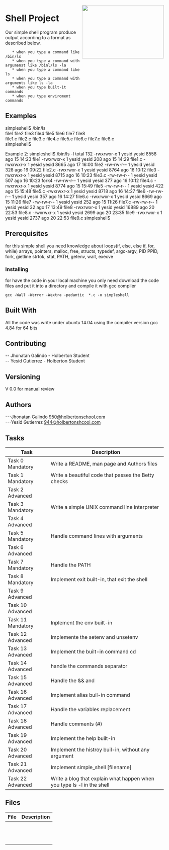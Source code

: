 <p>
<img width="260" height="170" src="https://davidjohncoleman.com/wp-djc/wp-content/uploads/2017/06/HBTN-Borderless-CMYK-Logo-Vertical-Color-Black@1200ppi-300x236.png" align="right" >
</p>





# Shell Project

Our simple shell program produce output according to a format as described below.
                                                                                
       * when you type a command like /bin/ls                                   
       * when you type a command with argumenst like /binl/ls -la               
       * when you type a command like ls                                        
       * when you type a command with arguments like ls -la                     
       * when you type built-it commands                                        
       * when you type enviroment commands                                      
                                                                                
## Examples                                                                     
                                                                                
simpleshell$ /bin/ls                                                            
file1	     file2    file3    file4     file5     file6    file7    file8      
file1.c	     file2.c  file3.c  file4.c   file5.c   file6.c  file7.c  file8.c    
simpleshell$                                                                    
                                                                                
Example 2:
simpleshell$ /bin/ls -l
total 132
-rwxrwxr-x 1 yesid yesid  8558 ago 15 14:23 file1
-rwxrwxr-x 1 yesid yesid   208 ago 15 14:29 file1.c
-rwxrwxr-x 1 yesid yesid  8665 ago 17 16:00 file2
-rw-rw-r-- 1 yesid yesid   328 ago 16 09:22 file2.c
-rwxrwxr-x 1 yesid yesid  8764 ago 16 10:12 file3
-rwxrwxr-x 1 yesid yesid  8715 ago 16 10:23 file3.c
-rw-rw-r-- 1 yesid yesid   507 ago 16 10:23 fork4
-rw-rw-r-- 1 yesid yesid   377 ago 16 10:12 file4.c
-rwxrwxr-x 1 yesid yesid  8774 ago 15 15:49 file5
-rw-rw-r-- 1 yesid yesid   422 ago 15 15:48 file5.c
-rwxrwxr-x 1 yesid yesid  8718 ago 16 14:27 file6
-rw-rw-r-- 1 yesid yesid   357 ago 16 14:27 file6.c
-rwxrwxr-x 1 yesid yesid  8669 ago 15 11:26 file7
-rw-rw-r-- 1 yesid yesid   252 ago 15 11:26 file7.c
-rw-rw-r-- 1 yesid yesid    32 ago 17 13:49 file8
-rwxrwxr-x 1 yesid yesid 16889 ago 20 22:53 file8.c
-rwxrwxr-x 1 yesid yesid  2699 ago 20 23:35 file9
-rwxrwxr-x 1 yesid yesid  2737 ago 20 22:53 file9.c
simpleshell$                                                                    
## Prerequisites

for this simple shell you need knowledge about loops(if, else, else if, for, while)
 arrays, pointers, malloc, free, structs, typedef, argc-argv, PID PPID, fork, gietline
strtok, stat, PATH, getenv, wait, execve

### Installing

for have the code in your local machine you only need download the code files and put it into a directory and compile it with gcc compiler 
```
gcc -Wall -Werror -Wextra -pedantic  *.c -o simpleshell
```
## Built With

All the code was write under ubuntu 14.04 using the compiler version
gcc 4.84 for 64 bits

## Contributing

-- Jhonatan Galindo - Holberton Student                                         
-- Yesid Gutierrez - Holberton Student                                          

## Versioning

V 0.0 for manual review

## Authors

---Jhonatan Galindo   950@holbertonschool.com                                  
---Yesid Gutierrez  944@holbertonshcool.com                                    

## Tasks

| Task               | Description                              |
| ------------------ | ---------------------------------------- |
| Task 0 Mandatory   | Write a README, man page and Authors files |
| Task 1 Mandatory   | Write a beautiful code that passes the Betty checks |
| Task 2 Advanced    |  |
| Task 3 Mandatory   | Write a simple UNIX command line interpreter |
| Task 4 Advanced    |  |
| Task 5  Mandatory  | Handle command lines with arguments |
| Task 6 Advanced    |  |
| Task 7 Mandatory   | Handle the PATH |
| Task 8 Mandatory   | Implement exit built-in, that exit the shell |
| Task 9 Advanced    |  |
| Task 10 Advanced   |  |
| Task 11 Mandatory  | Inplement the env built-in|
| Task 12 Advanced   | Implemente the setenv and unsetenv |
| Task 13 Advanced   | Implement the built-in command cd|
| Task 14 Advanced   | handle the commands separator |
| Task 15 Advanced   | Handle the && and || shell logical operators|
| Task 16 Advanced   | Implement alias buil-in command|
| Task 17 Advanced   | Handle the variables replacement|
| Task 18 Advanced   | Handle comments (#)|
| Task 19 Advanced   | Implement the help built-in|
| Task 20 Advanced   | Implement the histroy buil-in, without any argument|
| Task 21 Advanced   | Implement simple_shell [filename]|
| Task 22 Advanced   | Write a blog that explain what happen when you type ls -l in the shell|
                                                                             
## Files

| File               | Description                              |
| ------------------ | ---------------------------------------- |
|         |  |
|         |  |
|         |  |
|         |  |
|         |  |
|         |  |
|         |  |
|         |  |
|         |  |
|         |  |
|         |  |
|         |  |
